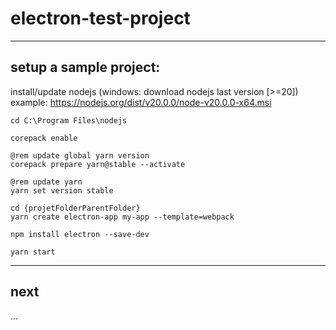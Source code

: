 # electron-test-project

___
## setup a sample project:

install/update nodejs (windows: download nodejs last version [>=20])
example: <https://nodejs.org/dist/v20.0.0/node-v20.0.0-x64.msi>

```shell
cd C:\Program Files\nodejs

corepack enable

@rem update global yarn version
corepack prepare yarn@stable --activate

@rem update yarn
yarn set version stable

cd {projetFolderParentFolder}
yarn create electron-app my-app --template=webpack

npm install electron --save-dev

yarn start

```

___
## next

...
